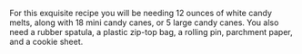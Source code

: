 For this exquisite recipe you will be needing 12 ounces of white candy melts, along with 18 mini candy canes, or 5 large candy canes. You also need a rubber spatula, a plastic zip-top bag, a rolling pin, parchment paper, and a cookie sheet.
